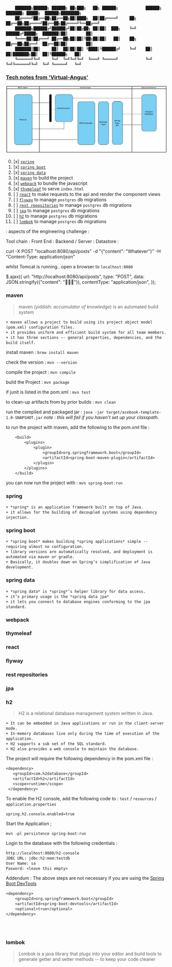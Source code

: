 ```
    ███████╗██████╗ ██████╗ ██╗███╗   ██╗ ██████╗            ██████╗ ███████╗ █████╗  ██████╗████████╗
    ██╔════╝██╔══██╗██╔══██╗██║████╗  ██║██╔════╝     ██╗    ██╔══██╗██╔════╝██╔══██╗██╔════╝╚══██╔══╝
    ███████╗██████╔╝██████╔╝██║██╔██╗ ██║██║  ███╗    ╚═╝    ██████╔╝█████╗  ███████║██║        ██║   
    ╚════██║██╔═══╝ ██╔══██╗██║██║╚██╗██║██║   ██║    ██╗    ██╔══██╗██╔══╝  ██╔══██║██║        ██║   
    ███████║██║     ██║  ██║██║██║ ╚████║╚██████╔╝    ╚═╝    ██║  ██║███████╗██║  ██║╚██████╗   ██║   
    ╚══════╝╚═╝     ╚═╝  ╚═╝╚═╝╚═╝  ╚═══╝ ╚═════╝            ╚═╝  ╚═╝╚══════╝╚═╝  ╚═╝ ╚═════╝   ╚═╝   
```

### [Tech notes from 'Virtual-Angus'](https://github.com/Benjamin-Tomkins/acebook-virtual-angus)


<img src="./Acebook.svg">

00. [x] [`spring`](#spring)
00. [x] [`spring boot`](#spring-boot)
00. [x] [`spring data`](#spring-data)
01. [x] [`maven`](#maven) to build the project <br>
02. [x] [`webpack`](#webpack) to bundle the javascript <br>
03. [x] [`thymeleaf`](#thymeleaf) to serve `index.html` <br>
04. [ ] [`react`](#react) to make requests to the api and render the component views <br>
05. [ ] [`flyway`](#flyway) to manage `postgres` db migrations <br>
06. [ ] [`rest repositories`](#rest-repositories) to manage `postgres` db migrations <br>
07. [ ] [`jpa`](#jpa) to manage `postgres` db migrations <br>
08. [ ] [`h2`](#h2) to manage `postgres` db migrations <br>
10. [ ] [`lombok`](#lombok) to manage `postgres` db migrations <br>

: aspects of the engineering challenge :

Tool chain :
Front End :
Backend / Server :
Datastore : 

curl -X POST "localhost:8080/api/posts" -d "{\"content\": \"Whatever\"}" -H "Content-Type: application/json"


whilst Tomcat is running.. open a browser to
```localhost:8080```

$.ajax({
    url: "http://localhost:8080/api/posts",
    type: "POST",
    data: JSON.stringify({"content": "🦄🦄🦄"}),
    contentType: "application/json",
});



### maven

> maven (yiddish: *accumulator of knowledge*) is an automated build system

```
+ maven allows a project to build using its project object model (pom.xml) configuration files.
+ it provides uniform and efficient build system for all team members.
+ it has three sections –- general properties, dependencies, and the build itself.
```
install maven : ```brew install maven```

check the version : ```mvn --version```

compile the project : ```mvn compile```

build the Project : ```mvn package```

if junit is listed in the pom.xml : ```mvn test```

to clean-up artifacts from by prior builds : ```mvn clean```

run the compiled and packaged jar : ```java -jar target/acebook-template-1.0-SNAPSHOT.jar```
*note : this will fail if you haven’t set up your classpath.*

to run the project with maven, add the following to the pom.xml file :
```
    <build>
        <plugins>
            <plugin>
                <groupId>org.springframework.boot</groupId>
                <artifactId>spring-boot-maven-plugin</artifactId>
            </plugin>
        </plugins>
    </build>
```

you can now run the project with : ```mvn spring-boot:run```


### spring
```
+ *spring* is an application framework built on top of Java.
+ it allows for the building of decoupled systems using dependency injection.
```

### spring boot
```
+ *spring boot* makes building *spring applications* simple -- requiring almost no configuration.
+ library versions are automatically resolved, and deployment is automated via maven or gradle.
+ Basically, it doubles down on Spring’s simplification of Java development.
```

### spring data
```
+ *spring data* is *spring*’s helper library for data access.
+ it’s primary usage is the *spring data jpa*
+ it lets you connect to database engines conforming to the jpa standard.
```





### webpack
### thymeleaf
### react
### flyway
### rest repositories
### jpa


### h2

> H2 is a relational database management system written in Java.
```
+ It can be embedded in Java applications or run in the client-server mode.
+ In-memory databases live only during the time of execution of the application.
+ H2 supports a sub set of the SQL standard.
+ H2 also provides a web console to maintain the database.
```

The project will require the following dependency in the pom.xml file :
```
<dependency>
   <groupId>com.h2database</groupId>
   <artifactId>h2</artifactId>
   <scope>runtime</scope>
 </dependency>
```
To enable the H2 console, add the following code to :
`test` / `resources` / `application.properties`

```
spring.h2.console.enabled=true
```
Start the Application ;
```
mvn -pl persistence spring-boot:run
```

Login to the database with the following credentials :
```
http://localhost:8080/h2-console
JDBC URL: jdbc:h2:mem:testdb
User Name: sa
Pasword: <leave this empty>
```

Addendum : The above steps are not necessary if you are using the [Spring Boot DevTools](https://docs.spring.io/spring-boot/docs/current/reference/html/using-boot-devtools.html "Spring Boot DevTools")
```
<dependency>
    <groupId>org.springframework.boot</groupId>
    <artifactId>spring-boot-devtools</artifactId>
    <optional>true</optional>
</dependency>
```
<br>
<br>

### lombok

> Lombok is a java library that plugs into your editor and build tools
> to generate getter and setter methods -- to keep your code cleaner